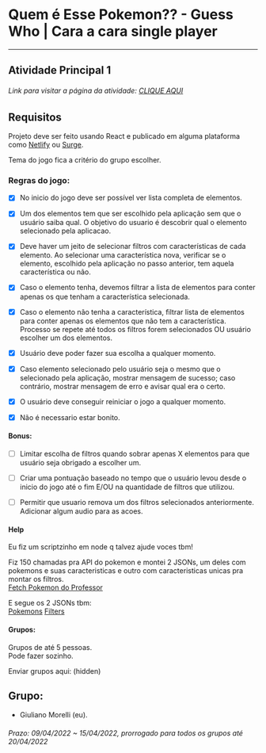 # Quem é Esse Pokemon?? - Guess Who | Cara a cara single player
  
---  
  
## Atividade Principal 1  

###### Link para visitar a página da atividade: [CLIQUE AQUI](https://guess-who-pokemon.herokuapp.com/)

## Requisitos

Projeto deve ser feito usando React e publicado em alguma plataforma como [Netlify](https://www.netlify.com/) ou [Surge](https://github.com/sintaxi/surge#readme).  

Tema do jogo fica a critério do grupo escolher.  

### Regras do jogo:  
 
- [x] No inicio do jogo deve ser possível ver lista completa de elementos.  

- [x] Um dos elementos tem que ser escolhido pela aplicação sem que o usuário saiba qual. O objetivo do usuario é descobrir qual o elemento selecionado pela aplicacao.  

- [x] Deve haver um jeito de selecionar filtros com características de cada elemento. Ao selecionar uma característica nova, verificar se o elemento, escolhido pela aplicação no passo anterior, tem aquela característica ou não.  

- [x] Caso o elemento tenha, devemos filtrar a lista de elementos para conter apenas os que tenham a característica selecionada.  

- [x] Caso o elemento não tenha a característica, filtrar lista de elementos para conter apenas os elementos que não tem a característica. Processo se repete até todos os filtros forem selecionados OU usuário escolher um dos elementos.  

- [x] Usuário deve poder fazer sua escolha a qualquer momento.  

- [x] Caso elemento selecionado pelo usuário seja o mesmo que o selecionado pela aplicação, mostrar mensagem de sucesso; caso contrário, mostrar mensagem de erro e avisar qual era o certo.  

- [x] O usuário deve conseguir reiniciar o jogo a qualquer momento.  

- [x] Não é necessario estar bonito.  

#### Bonus:  

- [ ] Limitar escolha de filtros quando sobrar apenas X elementos para que usuário seja obrigado a escolher um.  

- [ ] Criar uma pontuação baseado no tempo que o usuário levou desde o inicio do jogo até o fim E/OU na quantidade de filtros que utilizou.  

- [ ] Permitir que usuario remova um dos filtros selecionados anteriormente.
Adicionar algum audio para as acoes.  

#### Help

Eu fiz um scriptzinho em node q talvez ajude voces tbm!  

Fiz 150 chamadas pra API do pokemon e montei 2 JSONs, um deles com pokemons e suas caracteristicas e outro com caracteristicas unicas pra montar os filtros.  
[Fetch Pokemon do Professor](./fetch-pkm-do-professor/)

E segue os 2 JSONs tbm:  
[Pokemons](./fetch-pkm-do-professor/pokemons.json)
[Filters](./fetch-pkm-do-professor/filters.json)

#### Grupos:  
Grupos de até 5 pessoas.  
Pode fazer sozinho.  

Enviar grupos aqui:
(hidden)  
  
## Grupo:  
- Giuliano Morelli (eu).  

###### Prazo: 09/04/2022 ~ 15/04/2022, prorrogado para todos os grupos até 20/04/2022  
